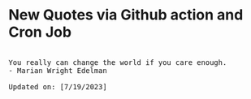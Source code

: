 # New Quotes via Github action and Cron Job

<pre>
<!-- #quote -->
You really can change the world if you care enough.
- Marian Wright Edelman

Updated on: [7/19/2023]
<!-- #quoteEnd -->
</pre>
